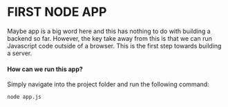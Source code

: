 # FIRST NODE APP

Maybe app is a big word here and this has nothing to do with building a backend so far. However, the key take away from this is that we can run Javascript code outside of a browser. This is the first step towards building a server.

#### How can we run this app?

Simply navigate into the project folder and run the following command:

`node app.js`
